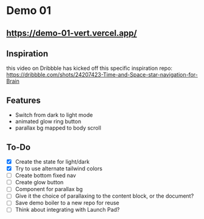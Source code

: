 # Demo 01

## https://demo-01-vert.vercel.app/

## Inspiration
this video on Dribbble has kicked off this specific inspiration repo: https://dribbble.com/shots/24207423-Time-and-Space-star-navigation-for-Brain

## Features
- Switch from dark to light mode
- animated glow ring button
- parallax bg mapped to body scroll

## To-Do
- [x] Create the state for light/dark
- [x] Try to use alternate tailwind colors
- [ ] Create bottom fixed nav
- [ ] Create glow button
- [ ] Component for parallax bg
- [ ] Give it the choice of parallaxing to the content block, or the document?
- [ ] Save demo boiler to a new repo for reuse
- [ ] Think about integrating with Launch Pad?